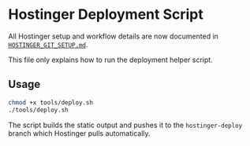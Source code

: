 # Hostinger Deployment Script

All Hostinger setup and workflow details are now documented in
[`HOSTINGER_GIT_SETUP.md`](../HOSTINGER_GIT_SETUP.md).

This file only explains how to run the deployment helper script.

## Usage

```bash
chmod +x tools/deploy.sh
./tools/deploy.sh
```

The script builds the static output and pushes it to the
`hostinger-deploy` branch which Hostinger pulls automatically.
